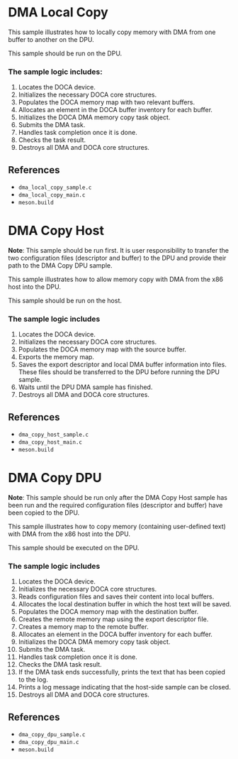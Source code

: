 # DMA Local Copy

This sample illustrates how to locally copy memory with DMA from one buffer to another on the DPU.

This sample should be run on the DPU.

### The sample logic includes:

1. Locates the DOCA device.
2. Initializes the necessary DOCA core structures.
3. Populates the DOCA memory map with two relevant buffers.
4. Allocates an element in the DOCA buffer inventory for each buffer.
5. Initializes the DOCA DMA memory copy task object.
6. Submits the DMA task.
7. Handles task completion once it is done.
8. Checks the task result.
9. Destroys all DMA and DOCA core structures.

## References
- `dma_local_copy_sample.c`
- `dma_local_copy_main.c`
- `meson.build`

# DMA Copy Host

**Note**: This sample should be run first. It is user responsibility to transfer the two configuration files (descriptor and buffer) to the DPU and provide their path to the DMA Copy DPU sample.

This sample illustrates how to allow memory copy with DMA from the x86 host into the DPU. 

This sample should be run on the host.

### The sample logic includes

1. Locates the DOCA device.
2. Initializes the necessary DOCA core structures.
3. Populates the DOCA memory map with the source buffer.
4. Exports the memory map.
5. Saves the export descriptor and local DMA buffer information into files. These files should be transferred to the DPU before running the DPU sample.
6. Waits until the DPU DMA sample has finished.
7. Destroys all DMA and DOCA core structures.

## References

- `dma_copy_host_sample.c`
- `dma_copy_host_main.c`
- `meson.build`

# DMA Copy DPU

**Note**: This sample should be run only after the DMA Copy Host sample has been run and the required configuration files (descriptor and buffer) have been copied to the DPU.

This sample illustrates how to copy memory (containing user-defined text) with DMA from the x86 host into the DPU. 

This sample should be executed on the DPU.

### The sample logic includes

1. Locates the DOCA device.
2. Initializes the necessary DOCA core structures.
3. Reads configuration files and saves their content into local buffers.
4. Allocates the local destination buffer in which the host text will be saved.
5. Populates the DOCA memory map with the destination buffer.
6. Creates the remote memory map using the export descriptor file.
7. Creates a memory map to the remote buffer.
8. Allocates an element in the DOCA buffer inventory for each buffer.
9. Initializes the DOCA DMA memory copy task object.
10. Submits the DMA task.
11. Handles task completion once it is done.
12. Checks the DMA task result.
13. If the DMA task ends successfully, prints the text that has been copied to the log.
14. Prints a log message indicating that the host-side sample can be closed.
15. Destroys all DMA and DOCA core structures.

## References

- `dma_copy_dpu_sample.c`
- `dma_copy_dpu_main.c`
- `meson.build`
